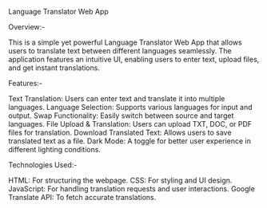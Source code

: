 Language Translator Web App

Overview:-

This is a simple yet powerful Language Translator Web App that allows users to translate text between different languages seamlessly. 
The application features an intuitive UI, enabling users to enter text, upload files, and get instant translations.


Features:-

Text Translation: Users can enter text and translate it into multiple languages.
Language Selection: Supports various languages for input and output.
Swap Functionality: Easily switch between source and target languages.
File Upload & Translation: Users can upload TXT, DOC, or PDF files for translation.
Download Translated Text: Allows users to save translated text as a file.
Dark Mode: A toggle for better user experience in different lighting conditions.

Technologies Used:-

HTML: For structuring the webpage.
CSS: For styling and UI design.
JavaScript: For handling translation requests and user interactions.
Google Translate API: To fetch accurate translations.
